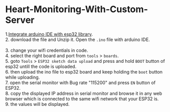 # Heart-Monitoring-With-Custom-Server
   

1.[Integrate arduino IDE with esp32 library](https://github.com/faysaltaysir/ESP32-integating-in-Arduino-IDE/blob/main/readme.md#adding-esp32-sketch-data-upload).<br>
2.  download the file and Unzip it. Open the `.ino` file with arduino IDE. <br><br>
3. change your wifi credentials in code.<br>
4. select the right board and port from `tools` > `boards`.<br>
5. goto `Tools` > `ESP32 sketch data upload` and press and hold `BOOT` button of esp32 untill the code is uploaded.<br>
6. then upload the ino file to esp32 board and keep holding the `boot` button while uploading.<br>
7. open the serial monitor with Bug rate "115200" and press `EN` button of ESP32.<br>
8. copy the displayed IP address in serial monitor and browse it in any web browser which is connected to the same wifi network that your ESP32 is.<br>
9. the values will be displayed.<br>

